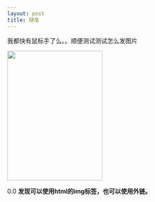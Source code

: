 ```yaml
---
layout: post
title: 随笔
---
```

我都快有鼠标手了么。。顺便测试测试怎么发图片

<img style="text-align:center" width="220px" height="300px" src="https://i.screenshot.net/p/0r6jvtk?9ed59cecf6e533490bcbd5f4d600b06e">

0.0
**发现可以使用html的img标签，也可以使用外链。**
